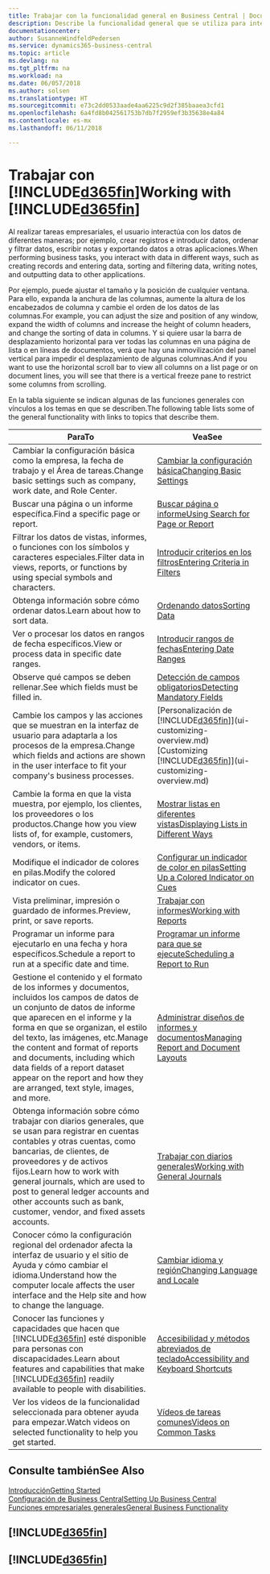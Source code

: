 ```yaml
---
title: Trabajar con la funcionalidad general en Business Central | Documentos de Microsoft
description: Describe la funcionalidad general que se utiliza para interactuar con los datos en Business Central, como introducir valores, ordenar datos y cambiar de vista.
documentationcenter: 
author: SusanneWindfeldPedersen
ms.service: dynamics365-business-central
ms.topic: article
ms.devlang: na
ms.tgt_pltfrm: na
ms.workload: na
ms.date: 06/057/2018
ms.author: solsen
ms.translationtype: HT
ms.sourcegitcommit: e73c2dd0533aade4aa6225c9d2f385baaea3cfd1
ms.openlocfilehash: 6a4fd8b042561753b7db7f2959ef3b35638e4a84
ms.contentlocale: es-mx
ms.lasthandoff: 06/11/2018

---
```

# <a name="working-with-included365finincludesd365finmdmd"></a><span data-ttu-id="c598f-103">Trabajar con [!INCLUDE[d365fin](includes/d365fin_md.md)]</span><span class="sxs-lookup"><span data-stu-id="c598f-103">Working with [!INCLUDE[d365fin](includes/d365fin_md.md)]</span></span>
<span data-ttu-id="c598f-104">Al realizar tareas empresariales, el usuario interactúa con los datos de diferentes maneras; por ejemplo, crear registros e introducir datos, ordenar y filtrar datos, escribir notas y exportando datos a otras aplicaciones.</span><span class="sxs-lookup"><span data-stu-id="c598f-104">When performing business tasks, you interact with data in different ways, such as creating records and entering data, sorting and filtering data, writing notes, and outputting data to other applications.</span></span>

<span data-ttu-id="c598f-105">Por ejemplo, puede ajustar el tamaño y la posición de cualquier ventana. Para ello, expanda la anchura de las columnas, aumente la altura de los encabezados de columna y cambie el orden de los datos de las columnas.</span><span class="sxs-lookup"><span data-stu-id="c598f-105">For example, you can adjust the size and position of any window, expand the width of columns and increase the height of column headers, and change the sorting of data in columns.</span></span> <span data-ttu-id="c598f-106">Y si quiere usar la barra de desplazamiento horizontal para ver todas las columnas en una página de lista o en líneas de documentos, verá que hay una inmovilización del panel vertical para impedir el desplazamiento de algunas columnas.</span><span class="sxs-lookup"><span data-stu-id="c598f-106">And if you want to use the horizontal scroll bar to view all columns on a list page or on document lines, you will see that there is a vertical freeze pane to restrict some columns from scrolling.</span></span>

<span data-ttu-id="c598f-107">En la tabla siguiente se indican algunas de las funciones generales con vínculos a los temas en que se describen.</span><span class="sxs-lookup"><span data-stu-id="c598f-107">The following table lists some of the general functionality with links to topics that describe them.</span></span>

| <span data-ttu-id="c598f-108">Para</span><span class="sxs-lookup"><span data-stu-id="c598f-108">To</span></span> | <span data-ttu-id="c598f-109">Vea</span><span class="sxs-lookup"><span data-stu-id="c598f-109">See</span></span> |
| --- | --- |
| <span data-ttu-id="c598f-110">Cambiar la configuración básica como la empresa, la fecha de trabajo y el Área de tareas.</span><span class="sxs-lookup"><span data-stu-id="c598f-110">Change basic settings such as company, work date, and Role Center.</span></span> |[<span data-ttu-id="c598f-111">Cambiar la configuración básica</span><span class="sxs-lookup"><span data-stu-id="c598f-111">Changing Basic Settings</span></span>](ui-change-basic-settings.md) |
| <span data-ttu-id="c598f-112">Buscar una página o un informe específica.</span><span class="sxs-lookup"><span data-stu-id="c598f-112">Find a specific page or report.</span></span> |[<span data-ttu-id="c598f-113">Buscar página o informe</span><span class="sxs-lookup"><span data-stu-id="c598f-113">Using Search for Page or Report</span></span>](ui-search.md) |
| <span data-ttu-id="c598f-114">Filtrar los datos de vistas, informes, o funciones con los símbolos y caracteres especiales.</span><span class="sxs-lookup"><span data-stu-id="c598f-114">Filter data in views, reports, or functions by using special symbols and characters.</span></span> |[<span data-ttu-id="c598f-115">Introducir criterios en los filtros</span><span class="sxs-lookup"><span data-stu-id="c598f-115">Entering Criteria in Filters</span></span>](ui-enter-criteria-filters.md) |
| <span data-ttu-id="c598f-116">Obtenga información sobre cómo ordenar datos.</span><span class="sxs-lookup"><span data-stu-id="c598f-116">Learn about how to sort data.</span></span> |[<span data-ttu-id="c598f-117">Ordenando datos</span><span class="sxs-lookup"><span data-stu-id="c598f-117">Sorting Data</span></span>](ui-sorting.md) |
| <span data-ttu-id="c598f-118">Ver o procesar los datos en rangos de fecha específicos.</span><span class="sxs-lookup"><span data-stu-id="c598f-118">View or process data in specific date ranges.</span></span> |[<span data-ttu-id="c598f-119">Introducir rangos de fechas</span><span class="sxs-lookup"><span data-stu-id="c598f-119">Entering Date Ranges</span></span>](ui-enter-date-ranges.md) |
| <span data-ttu-id="c598f-120">Observe qué campos se deben rellenar.</span><span class="sxs-lookup"><span data-stu-id="c598f-120">See which fields must be filled in.</span></span> |[<span data-ttu-id="c598f-121">Detección de campos obligatorios</span><span class="sxs-lookup"><span data-stu-id="c598f-121">Detecting Mandatory Fields</span></span>](ui-mandatory-fields.md) |
| <span data-ttu-id="c598f-122">Cambie los campos y las acciones que se muestran en la interfaz de usuario para adaptarla a los procesos de la empresa.</span><span class="sxs-lookup"><span data-stu-id="c598f-122">Change which fields and actions are shown in the user interface to fit your company's business processes.</span></span> |<span data-ttu-id="c598f-123">[Personalización de [!INCLUDE[d365fin](includes/d365fin_md.md)]](ui-customizing-overview.md)</span><span class="sxs-lookup"><span data-stu-id="c598f-123">[Customizing [!INCLUDE[d365fin](includes/d365fin_md.md)]](ui-customizing-overview.md)</span></span> |
| <span data-ttu-id="c598f-124">Cambie la forma en que la vista muestra, por ejemplo, los clientes, los proveedores o los productos.</span><span class="sxs-lookup"><span data-stu-id="c598f-124">Change how you view lists of, for example, customers, vendors, or items.</span></span> |[<span data-ttu-id="c598f-125">Mostrar listas en diferentes vistas</span><span class="sxs-lookup"><span data-stu-id="c598f-125">Displaying Lists in Different Ways</span></span>](across-display-lists-different-views.md) |
| <span data-ttu-id="c598f-126">Modifique el indicador de colores en pilas.</span><span class="sxs-lookup"><span data-stu-id="c598f-126">Modify the colored indicator on cues.</span></span> |[<span data-ttu-id="c598f-127">Configurar un indicador de color en pilas</span><span class="sxs-lookup"><span data-stu-id="c598f-127">Setting Up a Colored Indicator on Cues</span></span>](ui-how-setup-colored-indicator-cues.md) |
|<span data-ttu-id="c598f-128">Vista preliminar, impresión o guardado de informes.</span><span class="sxs-lookup"><span data-stu-id="c598f-128">Preview, print, or save reports.</span></span>|[<span data-ttu-id="c598f-129">Trabajar con informes</span><span class="sxs-lookup"><span data-stu-id="c598f-129">Working with Reports</span></span>](ui-work-report.md)|
| <span data-ttu-id="c598f-130">Programar un informe para ejecutarlo en una fecha y hora específicos.</span><span class="sxs-lookup"><span data-stu-id="c598f-130">Schedule a report to run at a specific date and time.</span></span> |[<span data-ttu-id="c598f-131">Programar un informe para que se ejecute</span><span class="sxs-lookup"><span data-stu-id="c598f-131">Scheduling a Report to Run</span></span>](ui-work-report.md#ScheduleReport) |
| <span data-ttu-id="c598f-132">Gestione el contenido y el formato de los informes y documentos, incluidos los campos de datos de un conjunto de datos de informe que aparecen en el informe y la forma en que se organizan, el estilo del texto, las imágenes, etc.</span><span class="sxs-lookup"><span data-stu-id="c598f-132">Manage the content and format of reports and documents, including which data fields of a report dataset appear on the report and how they are arranged, text style, images, and more.</span></span>|[<span data-ttu-id="c598f-133">Administrar diseños de informes y documentos</span><span class="sxs-lookup"><span data-stu-id="c598f-133">Managing Report and Document Layouts</span></span>](ui-manage-report-layouts.md) |
| <span data-ttu-id="c598f-134">Obtenga información sobre cómo trabajar con diarios generales, que se usan para registrar en cuentas contables y otras cuentas, como bancarias, de clientes, de proveedores y de activos fijos.</span><span class="sxs-lookup"><span data-stu-id="c598f-134">Learn how to work with general journals, which are used to post to general ledger accounts and other accounts such as bank, customer, vendor, and fixed assets accounts.</span></span> |[<span data-ttu-id="c598f-135">Trabajar con diarios generales</span><span class="sxs-lookup"><span data-stu-id="c598f-135">Working with General Journals</span></span>](ui-work-general-journals.md) |
|<span data-ttu-id="c598f-136">Conocer cómo la configuración regional del ordenador afecta la interfaz de usuario y el sitio de Ayuda y cómo cambiar el idioma.</span><span class="sxs-lookup"><span data-stu-id="c598f-136">Understand how the computer locale affects the user interface and the Help site and how to change the language.</span></span>|[<span data-ttu-id="c598f-137">Cambiar idioma y región</span><span class="sxs-lookup"><span data-stu-id="c598f-137">Changing Language and Locale</span></span>](about-locale-language.md)|
|<span data-ttu-id="c598f-138">Conocer las funciones y capacidades que hacen que [!INCLUDE[d365fin](includes/d365fin_md.md)] esté disponible para personas con discapacidades.</span><span class="sxs-lookup"><span data-stu-id="c598f-138">Learn about features and capabilities that make [!INCLUDE[d365fin](includes/d365fin_md.md)] readily available to people with disabilities.</span></span>|[<span data-ttu-id="c598f-139">Accesibilidad y métodos abreviados de teclado</span><span class="sxs-lookup"><span data-stu-id="c598f-139">Accessibility and Keyboard Shortcuts</span></span>](ui-accessibility.md)|
|<span data-ttu-id="c598f-140">Ver los videos de la funcionalidad seleccionada para obtener ayuda para empezar.</span><span class="sxs-lookup"><span data-stu-id="c598f-140">Watch videos on selected functionality to help you get started.</span></span>|[<span data-ttu-id="c598f-141">Vídeos de tareas comunes</span><span class="sxs-lookup"><span data-stu-id="c598f-141">Videos on Common Tasks</span></span>](across-videos.md)|  

## <a name="see-also"></a><span data-ttu-id="c598f-142">Consulte también</span><span class="sxs-lookup"><span data-stu-id="c598f-142">See Also</span></span>
[<span data-ttu-id="c598f-143">Introducción</span><span class="sxs-lookup"><span data-stu-id="c598f-143">Getting Started</span></span>](product-get-started.md)  
[<span data-ttu-id="c598f-144">Configuración de Business Central</span><span class="sxs-lookup"><span data-stu-id="c598f-144">Setting Up Business Central</span></span>](setup.md)  
[<span data-ttu-id="c598f-145">Funciones empresariales generales</span><span class="sxs-lookup"><span data-stu-id="c598f-145">General Business Functionality</span></span>](ui-across-business-areas.md)  

## [!INCLUDE[d365fin](includes/free_trial_md.md)]  
## [!INCLUDE[d365fin](includes/training_link_md.md)]

